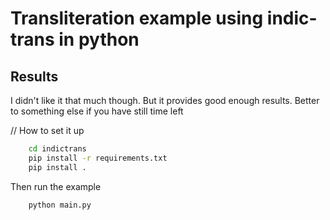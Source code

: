 # Transliteration example using indic-trans in python

## Results

I didn't like it that much though. But it provides good enough results. Better to something else if you have still time left

// How to set it up

```zsh
    cd indictrans
    pip install -r requirements.txt
    pip install .
```

Then run the example

```zsh
    python main.py
```
